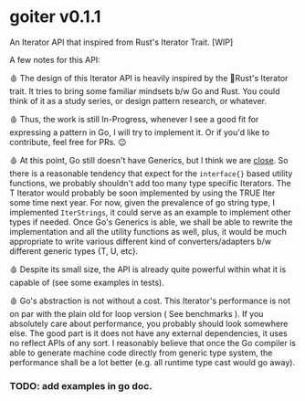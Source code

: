 # goiter v0.1.1

An Iterator API that inspired from Rust's Iterator Trait. [WIP]

A few notes for this API:

🩸 The design of this Iterator API is heavily inspired by the 🦀Rust's Iterator trait. It tries to bring some familiar mindsets b/w Go and Rust. You could think of it as a study series, or design pattern research, or whatever.

🩸 Thus, the work is still In-Progress, whenever I see a good fit for expressing a pattern in Go, I will try to implement it. Or if you'd like to contribute, feel free for PRs. 😉

🩸 At this point, Go still doesn't have Generics, but I think we are [close](https://blog.golang.org/generics-next-step). So there is a reasonable tendency that expect for the `interface{}` based utility functions, we probably shouldn't add too many type specific Iterators. The T Iterator would probably be soon implemented by using the TRUE Iter<T> some time next year. For now, given the prevalence of go string type, I implemented `IterStrings`, it could serve as an example to implement other types if needed. Once Go's Generics is able, we shall be able to rewrite the implementation and all the utility functions as well, plus, it would be much appropriate to write various different kind of converters/adapters b/w different generic types {T, U, etc}.

🩸 Despite its small size, the API is already quite powerful within what it is capable of (see some examples in tests).

🩸 Go's abstraction is not without a cost. This Iterator's performance is not on par with the plain old for loop version ( See benchmarks ). If you absolutely care about performance, you probably should look somewhere else. The good part is it does not have any external dependencies, it uses no reflect APIs of any sort. I reasonably believe that once the Go compiler is able to generate machine code directly from generic type system, the performance shall be a lot better (e.g. all runtime type cast would go away).

### TODO: add examples in go doc.
